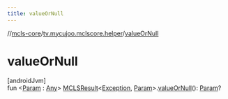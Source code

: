 ```yaml
---
title: valueOrNull
---
```

//[mcls-core](../../index.html)/[tv.mycujoo.mclscore.helper](index.html)/[valueOrNull](value-or-null.html)



# valueOrNull



[androidJvm]\
fun &lt;[Param](value-or-null.html) : [Any](https://kotlinlang.org/api/latest/jvm/stdlib/kotlin/-any/index.html)&gt; [MCLSResult](../tv.mycujoo.mclscore.model/-m-c-l-s-result/index.html)&lt;[Exception](https://kotlinlang.org/api/latest/jvm/stdlib/kotlin/-exception/index.html), [Param](value-or-null.html)&gt;.[valueOrNull](value-or-null.html)(): [Param](value-or-null.html)?




